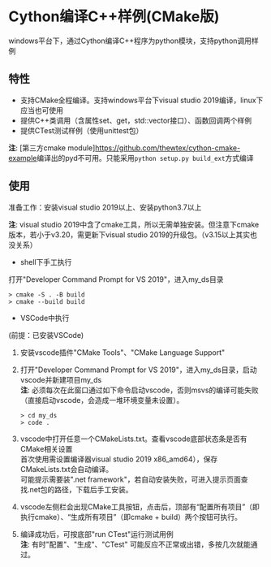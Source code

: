 # Cython编译C++样例(CMake版)

windows平台下，通过Cython编译C++程序为python模块，支持python调用样例

## 特性

* 支持CMake全程编译。支持windows平台下visual studio 2019编译，linux下应当也可使用
* 提供C++类调用（含属性set、get，std::vector接口）、函数回调两个样例
* 提供CTest测试样例（使用unittest包）

__注__: [第三方cmake module]<https://github.com/thewtex/cython-cmake-example>编译出的pyd不可用。只能采用`python setup.py build_ext`方式编译

## 使用

准备工作：安装visual studio 2019以上、安装python3.7以上

__注__: visual studio 2019中含了cmake工具，所以无需单独安装。但注意下cmake版本，若小于v3.20，需更新下visual studio 2019的升级包。（v3.15以上其实也没关系）

* shell下手工执行

打开"Developer Command Prompt for VS 2019"，进入my_ds目录

```shell
> cmake -S . -B build
> cmake --build build
```

* VSCode中执行

(前提：已安装VSCode)

1. 安装vscode插件"CMake Tools"、"CMake Language Support"

2. 打开"Developer Command Prompt for VS 2019"，进入my_ds目录，启动vscode并新建项目my_ds  
    __注__: 必须每次在此窗口通过如下命令启动vscode，否则msvs的编译可能失败（直接启动vscode，会造成一堆环境变量未设置）。

    ```shell
    > cd my_ds
    > code .
    ```

3. vscode中打开任意一个CMakeLists.txt。查看vscode底部状态条是否有CMake相关设置  
首次使用需设置编译器visual studio 2019 x86_amd64），保存CMakeLists.txt会自动编译。  
可能提示需要装".net framework"，若自动安装失败，可进入提示页面查找.net包的路径，下载后手工安装。

4. vscode左侧栏会出现CMake工具按钮，点击后，顶部有“配置所有项目”（即执行cmake）、“生成所有项目”（即cmake + build）两个按钮可执行。

5. 编译成功后，可按底部"run CTest"运行测试用例  
    __注__: 有时"配置"、"生成"、"CTest" 可能反应不正常或出错，多按几次就能通过。  
